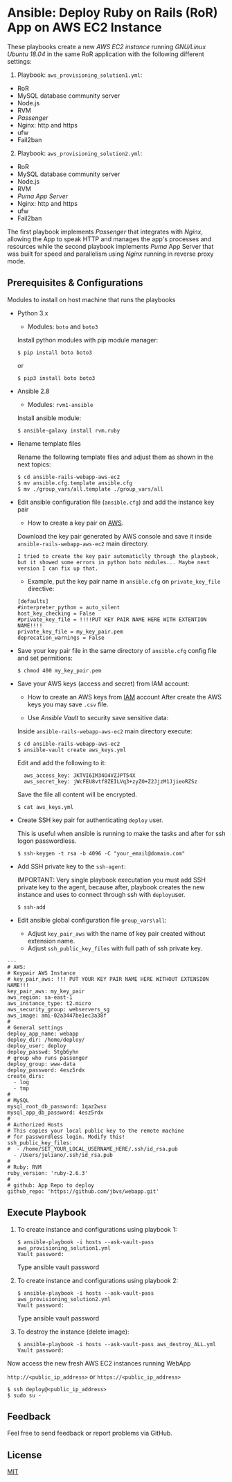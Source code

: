 # Ansible: Deploy Ruby on Rails (RoR) App on AWS EC2 Instance
These playbooks create a new _AWS EC2 instance_ running _GNU/Linux Ubuntu 18.04_ in the same RoR application with the following different settings:

1. Playbook: ```aws_provisioning_solution1.yml```:

* RoR
* MySQL database community server
* Node.js
* RVM
* _Passenger_
* Nginx: http and https
* ufw
* Fail2ban

2. Playbook: ```aws_provisioning_solution2.yml```:

* RoR
* MySQL database community server
* Node.js
* RVM
* _Puma App Server_
* Nginx: http and https
* ufw
* Fail2ban

The first playbook implements _Passenger_ that integrates with _Nginx_, allowing the App to speak HTTP and manages the app's processes and resources while the second playbook implements _Puma_ App Server that was built for speed and parallelism using _Nginx_ running in reverse proxy mode.

## Prerequisites & Configurations
Modules to install on host machine that runs the playbooks 

- Python 3.x
	- Modules: 
  ```boto``` and ```boto3```

	Install python modules with pip module manager:

	```$ pip install boto boto3```

	or

	```$ pip3 install boto boto3```

- Ansible 2.8
    - Modules: 
    ```rvm1-ansible```

    Install ansible module:

    ```$ ansible-galaxy install rvm.ruby```

- Rename template files

  Rename the following template files and adjust them as shown in the next topics:

  ```
  $ cd ansible-rails-webapp-aws-ec2
  $ mv ansible.cfg.template ansible.cfg
  $ mv ./group_vars/all.template ./group_vars/all
  ```

- Edit ansible configuration file (```ansible.cfg```) and add the instance key pair

	- How to create a key pair on [AWS](https://docs.aws.amazon.com/AWSEC2/latest/UserGuide/ec2-key-pairs.html).

    Download the key pair generated by AWS console and save it inside ```ansible-rails-webapp-aws-ec2``` main directory.

	  I tried to create the key pair automaticlly through the playbook, but it showed some errors in python boto modules... Maybe next version I can fix up that. 

	- Example, put the key pair name in ```ansible.cfg``` on ```private_key_file``` directive:

	```
	[defaults]
    #interpreter_python = auto_silent
    host_key_checking = False
    #private_key_file = !!!!PUT KEY PAIR NAME HERE WITH EXTENTION NAME!!!!
    private_key_file = my_key_pair.pem
    deprecation_warnings = False
	```

- Save your key pair file in the same directory of ```ansible.cfg``` config file and set permitions:

	```$ chmod 400 my_key_pair.pem```

- Save your AWS keys (access and secret) from IAM account:

	- How to create an AWS keys from [IAM](https://docs.aws.amazon.com/IAM/latest/UserGuide/id_credentials_access_keys.html#Using_CreateAccessKey) account
	After create the AWS keys you may save ```.csv``` file.

	- Use _Ansible Vault_ to security save sensitive data:

   Inside ```ansible-rails-webapp-aws-ec2``` main directory execute:

    ```
    $ cd ansible-rails-webapp-aws-ec2
    $ ansible-vault create aws_keys.yml
    ```

	Edit and add the following to it:
	
    ```
	  aws_access_key: JKTVI6IM34O4VZJPT54X
	  aws_secret_key: jWcFEU8vtf8ZEILVq3+zyZO+Z2JjzM1JjieoRZSz
    ```
	
  
  Save the file all content will be encrypted.
	
   ```$ cat aws_keys.yml```

- Create SSH key pair for authenticating ```deploy``` user.

  This is useful when ansible is running to make the tasks and after for ssh logon passwordless.

  ```$ ssh-keygen -t rsa -b 4096 -C "your_email@domain.com"```

- Add SSH private key to the ```ssh-agent```:

  IMPORTANT: Very single playbook executation you must add SSH private key to the agent, because after, playbook creates the new instance and uses to connect through ssh with ```deploy```user.

  ```$ ssh-add```

- Edit ansible global configuration file ```group_vars\all```:

  - Adjust ```key_pair_aws``` with the name of key pair created without extension name.
  - Adjust ```ssh_public_key_files``` with full path of ssh private key.

```
---
# AWS:
# Keypair AWS Instance
# key_pair_aws: !!! PUT YOUR KEY PAIR NAME HERE WITHOUT EXTENSION NAME!!!
key_pair_aws: my_key_pair
aws_region: sa-east-1
aws_instance_type: t2.micro
aws_security_group: webservers_sg
aws_image: ami-02a3447be1ec3a38f
#
# General settings
deploy_app_name: webapp
deploy_dir: /home/deploy/
deploy_user: deploy
deploy_passwd: 5tgb6yhn
# group who runs passenger
deploy_group: www-data
deploy_password: 4esz5rdx
create_dirs:
  - log
  - tmp
#
# MySQL
mysql_root_db_password: 1qaz2wsx
mysql_app_db_password: 4esz5rdx
#
# Authorized Hosts
# This copies your local public key to the remote machine
# for passwordless login. Modify this!
ssh_public_key_files:
#  - /home/SET_YOUR_LOCAL_USERNAME_HERE/.ssh/id_rsa.pub
  - /Users/juliano/.ssh/id_rsa.pub
#
# Ruby: RVM
ruby_version: 'ruby-2.6.3'
#
# github: App Repo to deploy
github_repo: 'https://github.com/jbvs/webapp.git'
```

## Execute Playbook
1. To create instance and configurations using playbook 1:
   ```
   $ ansible-playbook -i hosts --ask-vault-pass aws_provisioning_solution1.yml
   Vault password:
   ```
   Type ansible vault password

2. To create instance and configurations using playbook 2:
   ```
   $ ansible-playbook -i hosts --ask-vault-pass aws_provisioning_solution2.yml
   Vault password:
   ```
   Type ansible vault password

3. To destroy the instance (delete image):
   ```
   $ ansible-playbook -i hosts --ask-vault-pass aws_destroy_ALL.yml
   Vault password:
   ```


Now access the new fresh AWS EC2 instances running WebApp

```http://<public_ip_address>``` or ```https://<public_ip_address>```

```
$ ssh deploy@<public_ip_address>
$ sudo su -
```

## Feedback
Feel free to send feedback or report problems via GitHub.

## License
[MIT](https://github.com/jbvs/ansible-rails-webapp-aws-ec2/blob/master/LICENSE)
